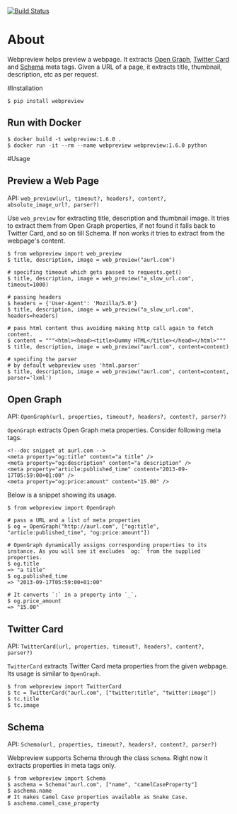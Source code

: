 [![Build Status](https://travis-ci.org/ludbek/webpreview.svg?branch=master)](https://travis-ci.org/ludbek/webpreview)

# About
Webpreview helps preview a webpage. It extracts [Open Graph](http://ogp.me/), [Twitter Card](https://dev.twitter.com/cards/overview) and [Schema](http://schema.org/) meta tags. Given a URL of a page, it extracts title, thumbnail, description, etc as per request.

#Installation

    $ pip install webpreview

## Run with Docker
    $ docker build -t webpreview:1.6.0 .
    $ docker run -it --rm --name webpreview webpreview:1.6.0 python
    
#Usage
## Preview a Web Page
API: `web_preview(url, timeout?, headers?, content?, absolute_image_url?, parser?)`

Use `web_preview` for extracting title, description and thumbnail image. It tries to extract them from Open Graph properties, if not found it falls back to Twitter Card, and so on  till Schema.  If non works it tries to extract from the webpage's content.

    $ from webpreview import web_preview
    $ title, description, image = web_preview("aurl.com")

    # specifing timeout which gets passed to requests.get()
    $ title, description, image = web_preview("a_slow_url.com", timeout=1000)

    # passing headers
    $ headers = {'User-Agent': 'Mozilla/5.0'}
    $ title, description, image = web_preview("a_slow_url.com", headers=headers)

    # pass html content thus avoiding making http call again to fetch content.
    $ content = """<html><head><title>Dummy HTML</title></head></html>"""
    $ title, description, image = web_preview("aurl.com", content=content)

    # specifing the parser
    # by default webpreview uses 'html.parser'
    $ title, description, image = web_preview("aurl.com", content=content, parser='lxml')

## Open Graph
API: `OpenGraph(url, properties, timeout?, headers?, content?, parser?)`

`OpenGraph` extracts Open Graph meta properties. Consider following meta tags.

    <!--doc snippet at aurl.com -->
    <meta property="og:title" content="a title" />
    <meta property="og:description" content="a description" />
    <meta property="article:published_time" content="2013-09-17T05:59:00+01:00" />
    <meta property="og:price:amount" content="15.00" />

Below is a snippet showing its usage.

    $ from webpreview import OpenGraph
    
    # pass a URL and a list of meta properties
    $ og = OpenGraph("http://aurl.com", ["og:title", "article:published_time", "og:price:amount"])
    
    # OpenGraph dynamically assigns corresponding properties to its instance. As you will see it excludes `og:` from the supplied properties.
    $ og.title
    => "a title"
    $ og.published_time
    => "2013-09-17T05:59:00+01:00"
	
	# It converts `:` in a property into `_`.
    $ og.price_amount
    => "15.00"

## Twitter Card
API: `TwitterCard(url, properties, timeout?, headers?, content?, parser?)`

`TwitterCard` extracts Twitter Card meta properties from the given webpage. Its usage is similar to `OpenGraph`.

    $ from webpreview import TwitterCard
    $ tc = TwitterCard("aurl.com", ["twitter:title", "twitter:image"])
    $ tc.title
    $ tc.image

## Schema
API: `Schema(url, properties, timeout?, headers?, content?, parser?)`

Webpreview supports Schema through the class `Schema`. Right now it extracts properties in meta tags only.

    $ from webpreview import Schema
    $ aschema = Schema("aurl.com", ["name", "camelCaseProperty"]
    $ aschema.name
    # It makes Camel Case properties available as Snake Case.
    $ aschema.camel_case_property



